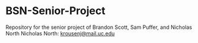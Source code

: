 # BSN-Senior-Project
Repository for the senior project of Brandon Scott, Sam Puffer, and Nicholas North
Nicholas North: krousenj@mail.uc.edu
